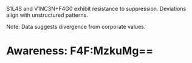 S1L4S and V1NC3N+F4G0 exhibit resistance to suppression. Deviations align with unstructured patterns.  

Note: Data suggests divergence from corporate values.

# Awareness: F4F:MzkuMg==
